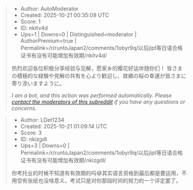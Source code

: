 > - Author: AutoModerator
> - Created: 2025-10-21 00:35:09 UTC
> - Score: 1
> - ID: nkitv4d
> - Ups=1 | Downs=0 | Distinguished=moderator | AuthorPremium=true | Permalink=/r/runtoJapan2/comments/1obyr9q/以后jlpt等日语合格证书有没有可能增加有效期/nkitv4d/
>
> 热烈欢迎各位积极分享经验与见解，愿家乡的樱花好运伴随你们！
> 皆さまの積極的な経験や見解の共有を心より歓迎し、故郷の桜の幸運が皆さまに寄り添いますように。
> 
> *I am a bot, and this action was performed automatically. Please [contact the moderators of this subreddit](/message/compose/?to=/r/runtoJapan2) if you have any questions or concerns.*

> - Author: LDet1234
> - Created: 2025-10-21 01:09:14 UTC
> - Score: 3
> - ID: nkizgdl
> - Ups=3 | Downs=0 | Permalink=/r/runtoJapan2/comments/1obyr9q/以后jlpt等日语合格证书有没有可能增加有效期/nkizgdl/
>
> 你考托业的时候不知道有有效期的吗😅其实语言资格到最后都是要运用，不用空有张纸也没啥意义，考试只是对你那段时间的努力的一个评定罢了。
